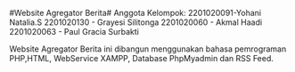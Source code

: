 #Website Agregator Berita#
Anggota Kelompok:
2201020091-Yohani Natalia.S
2201020130 - Grayesi Silitonga
2201020060 - Akmal Haadi
2201020063 - Paul Gracia Surbakti

Website Agregator Berita ini dibangun menggunakan bahasa pemrograman PHP,HTML, WebService XAMPP, Database PhpMyadmin
dan RSS Feed. 
